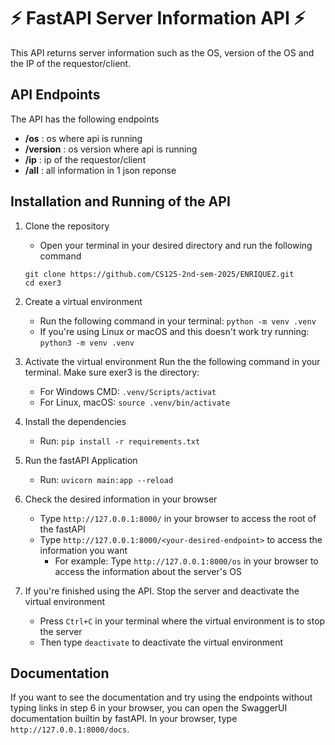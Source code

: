 # ⚡ FastAPI Server Information API ⚡

This API returns server information such as the OS, version of the OS and the IP of the requestor/client.

## API Endpoints 

The API has the following endpoints

- **/os** : os where api is running 
- **/version** : os version where api is running
- **/ip** : ip of the requestor/client
- **/all** : all information in 1 json reponse

## Installation and Running of the API 

1. Clone the repository
    - Open your terminal in your desired directory and run the following command
    ```
    git clone https://github.com/CS125-2nd-sem-2025/ENRIQUEZ.git
    cd exer3
    ```

2. Create a virtual environment
    - Run the following command in your terminal: `python -m venv .venv`
    - If you're using Linux or macOS and this doesn't work try running: `python3 -m venv .venv`

3. Activate the virtual environment 
   Run the the following command in your terminal. Make sure exer3 is the directory:
   - For Windows CMD: `.venv/Scripts/activat`
   - For Linux, macOS: `source .venv/bin/activate`

4. Install the dependencies
    - Run: `pip install -r requirements.txt`

5. Run the fastAPI Application
    - Run: `uvicorn main:app --reload`

6. Check the desired information in your browser
    - Type `http://127.0.0.1:8000/` in your browser to access the root of the fastAPI
    - Type `http://127.0.0.1:8000/<your-desired-endpoint>` to access the information you want
        - For example: Type `http://127.0.0.1:8000/os` in your browser to access the information about the server's OS

7. If you're finished using the API. Stop the server and deactivate the virtual environment
    - Press `Ctrl+C` in your terminal where the virtual environment is to stop the server
    - Then type `deactivate` to deactivate the virtual environment

## Documentation

If you want to see the documentation and try using the endpoints without typing links in step 6 in your browser, you can open the SwaggerUI documentation builtin by fastAPI. In your browser, type `http://127.0.0.1:8000/docs`.



    

